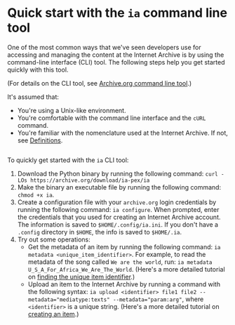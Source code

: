 # Quick start with the `ia` command line tool

One of the most common ways that we've seen developers use for accessing and managing the content at the Internet Archive is by using the command-line interface (CLI) tool. The following steps help you get started quickly with this tool.

(For details on the CLI tool, see [Archive.org command line tool](internetarchive/cli).)

It's assumed that:

-  You're using a Unix-like environment.
-  You're comfortable with the command line interface and the `cURL` command.
-  You're familiar with the nomenclature used at the Internet Archive. If not, see [Definitions](index.html#definitions).

``` important:: If you don’t have an Internet Archive account yet, go to https://archive.org/account/login and sign up. You'll need these credentials for the quick start steps.
```

To quickly get started with the `ia` CLI tool:

1.  Download the Python binary by running the following command: `curl -LOs https://archive.org/download/ia-pex/ia`
1.  Make the binary an executable file by running the following command: `chmod +x ia`.
1.  Create a configuration file with your `archive.org` login credentials by running the following command: `ia configure`. When prompted, enter the credentials that you used for creating an Internet Archive account.
    The information is saved to `$HOME/.config/ia.ini`. If you don't have a `.config` directory in `$HOME`, the info is saved to `$HOME/.ia`.
1.  Try out some operations:
    -  Get the metadata of an item by running the following command: `ia metadata <unique_item_identifier>`.
        For example, to read the metadata of the song called `We are the world`, run: `ia metadata U_S_A_For_Africa_We_Are_The_World`. (Here's a more detailed tutorial on [finding the unique item identifier](tutorial-find-identifier-item).)
    -  Upload an item to the Internet Archive by running a command with the following syntax: `ia upload <identifier> file1 file2 --metadata="mediatype:texts" --metadata="param:arg"`,
        where `<identifier>` is a unique string. (Here's a more detailed tutorial on [creating an item](tutorial-create-item).)
